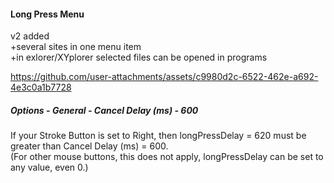 #### Long Press Menu

v2 added  
+several sites in one menu item  
+in exlorer/XYplorer selected files can be opened in programs  

https://github.com/user-attachments/assets/c9980d2c-6522-462e-a692-4e3c0a1b7728



##### Options - General - Cancel Delay (ms) - 600

If your Stroke Button is set to Right, then longPressDelay = 620 must be greater than Cancel Delay (ms) = 600.  
(For other mouse buttons, this does not apply, longPressDelay can be set to any value, even 0.)

